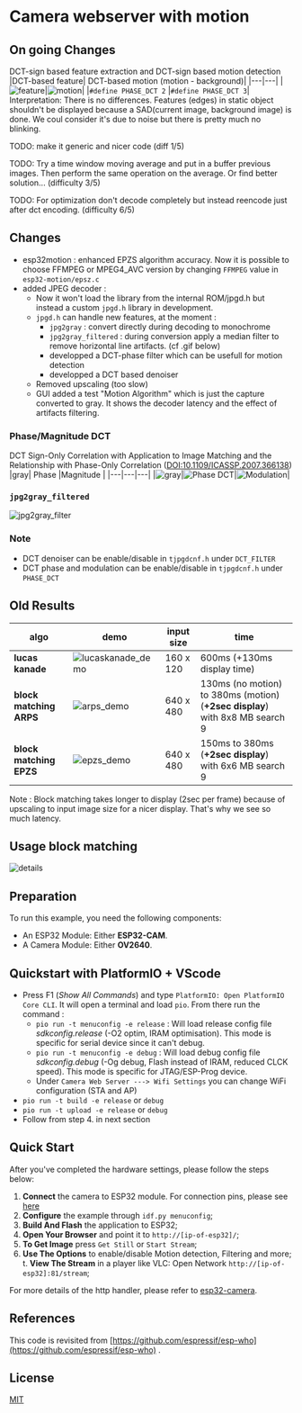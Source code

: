 # Camera webserver with motion

## On going Changes

DCT-sign based feature extraction and DCT-sign based motion detection
|DCT-based feature| DCT-based motion (motion - background)|
|---|---|
|![feature](data/feature_DCT.gif)|![motion](data/motion_DCT.gif)|
|`#define PHASE_DCT 2` |`#define PHASE_DCT 3`|
Interpretation: There is no differences. Features (edges) in static object shouldn't be displayed because a SAD(current image, background image) is done. We coul consider it's due to noise but there is pretty much no blinking.

TODO: make it generic and nicer code (diff 1/5)

TODO: Try a time window moving average and put in a buffer previous images. Then perform the same operation on the average. Or find better solution... (difficulty 3/5)

TODO: For optimization don't decode completely but instead reencode just after dct encoding. (difficulty 6/5)

## Changes
- esp32motion : enhanced EPZS algorithm accuracy. Now it is possible to choose FFMPEG or MPEG4_AVC version by changing `FFMPEG` value in `esp32-motion/epsz.c` 
- added JPEG decoder :
  - Now it won't load the library from the internal ROM/jpgd.h but instead a custom `jpgd.h` library in development.
  - `jpgd.h` can handle new features, at the moment : 
    -   `jpg2gray` : convert directly during decoding to monochrome
    -   `jpg2gray_filtered` : during conversion apply a median filter to remove horizontal line artifacts. (cf .gif below)
    -   developped a DCT-phase filter which can be usefull for motion detection
    -   developped a DCT based denoiser
  -   Removed upscaling (too slow)
  -   GUI added a test "Motion Algorithm" which is just the capture converted to gray. It shows the decoder latency and the effect of artifacts filtering.   


### Phase/Magnitude DCT
DCT Sign-Only Correlation with Application to Image Matching and the Relationship with Phase-Only Correlation ([DOI:10.1109/ICASSP.2007.366138](https://www.researchgate.net/publication/224711136_DCT_Sign-Only_Correlation_with_Application_to_Image_Matching_and_the_Relationship_with_Phase-Only_Correlation))
|gray| Phase |Magnitude |
|---|---|---|
|![gray](data/gray.jpg)|![Phase DCT](data/Phase_DCT.jpg)|![Modulation](data/Mag_DCT.jpg)|

### `jpg2gray_filtered`
![jpg2gray_filter](data/jpg2gray_filter.gif)


### Note 
 - DCT denoiser can be enable/disable in `tjpgdcnf.h` under `DCT_FILTER`
 - DCT phase and modulation can be enable/disable in `tjpgdcnf.h` under `PHASE_DCT`
## Old Results

| algo  | demo  | input size | time |
|---|---|---|---|
|  **lucas kanade** |  ![lucaskanade_demo](data/lucaskanade_demo.gif)   | 160 x 120 |  600ms (+130ms display time)
| **block matching ARPS** |  ![arps_demo](data/arps_demo.gif) | 640 x 480 | 130ms (no motion) to 380ms (motion)  (**+2sec display**) with 8x8 MB search 9|
| **block matching EPZS** | ![epzs_demo](data/epzs_demo.gif) | 640 x 480 |  150ms to 380ms (**+2sec display**) with 6x6 MB search 9|

Note : Block matching takes longer to display (2sec per frame) because of upscaling to input image size for a nicer display. That's why we see so much latency.


## Usage block matching

![details](data/view-detailed.png)

## Preparation

To run this example, you need the following components:

* An ESP32 Module: Either **ESP32-CAM**.
* A Camera Module: Either **OV2640**.

## Quickstart with PlatformIO + VScode

 - Press F1 (_Show All Commands_) and type `PlatformIO: Open PlatformIO Core CLI`. It will open a terminal and load `pio`. From there run the command :
   - `pio run -t menuconfig -e release` : Will load release config file  _sdkconfig.release_ (-O2 optim, IRAM optimisation). This mode is specific for serial device since it can't debug.
   - `pio run -t menuconfig -e debug` : Will load debug config file  _sdkconfig.debug_ (-Og debug, Flash instead of IRAM, reduced CLCK speed). This mode is specific for JTAG/ESP-Prog device.
   - Under `Camera Web Server ---> Wifi Settings` you can change WiFi configuration (STA and AP)
 - `pio run -t build -e release` or `debug`
 - `pio run -t upload -e release`  or `debug`
 - Follow from step 4. in next section



## Quick Start

After you've completed the hardware settings, please follow the steps below:

1. **Connect** the camera to ESP32 module. For connection pins, please see [here](https://github.com/espressif/esp-who/blob/master/docs/en/Camera_connections.md)
2. **Configure** the example through `idf.py menuconfig`;
3. **Build And Flash** the application to ESP32;
4. **Open Your Browser** and point it to `http://[ip-of-esp32]/`;
5. **To Get Image** press `Get Still` or `Start Stream`;
6. **Use The Options** to enable/disable Motion detection, Filtering and more;
t. **View The Stream**  in a player like VLC: Open Network `http://[ip-of-esp32]:81/stream`;

For more details of the http handler, please refer to [esp32-camera](https://github.com/espressif/esp32-camera).


## References

This code is revisited from [https://github.com/espressif/esp-who](https://github.com/espressif/esp-who) .

## License
[MIT](https://choosealicense.com/licenses/mit/)
